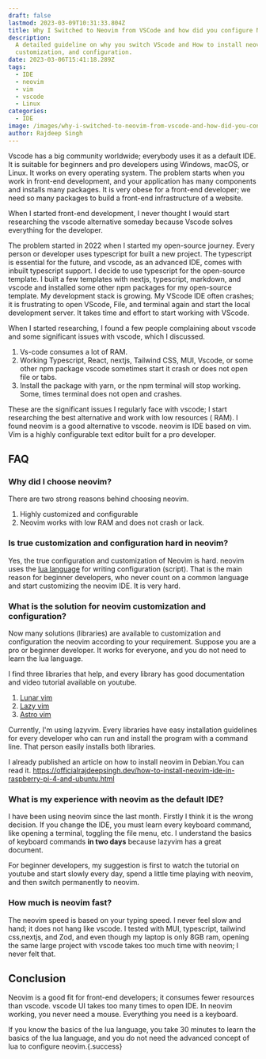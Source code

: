 ```yaml
---
draft: false
lastmod: 2023-03-09T10:31:33.804Z
title: Why I Switched to Neovim from VSCode and how did you configure Neovim?
description:
  A detailed guideline on why you switch VScode and How to install neovim,
  customization, and configuration.
date: 2023-03-06T15:41:18.289Z
tags:
  - IDE
  - neovim
  - vim
  - vscode
  - Linux
categories:
  - IDE
image: /images/why-i-switched-to-neovim-from-vscode-and-how-did-you-configure-neovim.png
author: Rajdeep Singh
---
```


Vscode has a big community worldwide; everybody uses it as a default IDE. It is suitable for beginners and pro developers using Windows, macOS, or Linux. It works on every operating system. The problem starts when you work in front-end development, and your application has many components and installs many packages. It is very obese for a front-end developer; we need so many packages to build a front-end infrastructure of a website.

When I started front-end development, I never thought I would start researching the vscode alternative someday because Vscode solves everything for the developer.

The problem started in 2022 when I started my open-source journey. Every person or developer uses typescript for built a new project. The typescript is essential for the future, and vscode, as an advanced IDE, comes with inbuilt typescript support.
I decide to use typescript for the open-source template. I built a few templates with nextjs, typescript, markdown, and vscode and installed some other npm packages for my open-source template. My development stack is growing.
My VScode IDE often crashes; it is frustrating to open VScode, File, and terminal again and start the local development server. It takes time and effort to start working with VScode.

When I started researching, I found a few people complaining about vscode and some significant issues with vscode, which I discussed.

1. Vs-code consumes a lot of RAM.
2. Working Typescript, React, nextjs, Tailwind CSS, MUI, Vscode, or some other npm package vscode sometimes start it crash or does not open file or tabs.
3. Install the package with yarn, or the npm terminal will stop working. Some, times terminal does not open and crashes.

These are the significant issues I regularly face with vscode; I start researching the best alternative and work with low resources ( RAM). I found neovim is a good alternative to vscode. neovim is IDE based on vim. Vim is a highly configurable text editor built for a pro developer.

## FAQ

### Why did I choose neovim?

There are two strong reasons behind choosing neovim.

1. Highly customized and configurable
2. Neovim works with low RAM and does not crash or lack.

### Is true customization and configuration hard in neovim?

Yes, the true configuration and customization of Neovim is hard. neovim uses the [lua language](https://www.lua.org/) for writing configuration (script). That is the main reason for beginner developers, who never count on a common language and start customizing the neovim IDE. It is very hard.

### What is the solution for neovim customization and configuration?

Now many solutions (libraries) are available to customization and configuration the neovim according to your requirement. Suppose you are a pro or beginner developer. It works for everyone, and you do not need to learn the lua language.

I find three libraries that help, and every library has good documentation and video tutorial available on youtube.

1. [Lunar vim](https://www.lunarvim.org/docs/installation)
2. [Lazy vim](https://www.lazyvim.org/)
3. [Astro vim](https://github.com/AstroNvim/AstroNvim)

Currently, I'm using lazyvim. Every libraries have easy installation guidelines for every developer who can run and install the program with a command line. That person easily installs both libraries.

I already published an article on how to install neovim in Debian.You can read it.
https://officialrajdeepsingh.dev/how-to-install-neovim-ide-in-raspberry-pi-4-and-ubuntu.html

### [](https://officialrajdeepsingh.dev/how-to-install-neovim-ide-in-raspberry-pi-4-and-ubuntu.html)What is my experience with neovim as the default IDE?

I have been using neovim since the last month. Firstly I think it is the wrong decision. If you change the IDE, you must learn every keyboard command, like opening a terminal, toggling the file menu, etc. I understand the basics of keyboard commands **in two days** because lazyvim has a great document.

For beginner developers, my suggestion is first to watch the tutorial on youtube and start slowly every day, spend a little time playing with neovim, and then switch permanently to neovim.

### How much is neovim fast?

The neovim speed is based on your typing speed. I never feel slow and hand; it does not hang like vscode. I tested with MUI, typescript, tailwind css,nextjs, and Zod, and even though my laptop is only 8GB ram, opening the same large project with vscode takes too much time with neovim; I never felt that.

## Conclusion

Neovim is a good fit for front-end developers; it consumes fewer resources than vscode. vscode UI takes too many times to open IDE. In neovim working, you never need a mouse. Everything you need is a keyboard.

If you know the basics of the lua language, you take 30 minutes to learn the basics of the lua language, and you do not need the advanced concept of lua to configure neovim.{.success}
